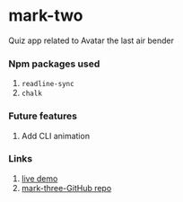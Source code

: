 # mark-two
Quiz app related to Avatar the last air bender

### Npm packages used
1. `readline-sync`
2. `chalk`

### Future features
1. Add CLI animation

### Links
1. [live demo](https://replit.com/@ajitpsakri/mark-two#index.js?embed=1&output=1)
2. [mark-three-GitHub repo]()
